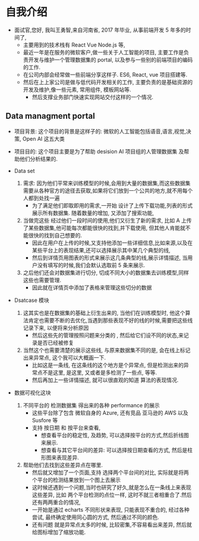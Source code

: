 # 自我介绍

-   面试官,您好, 我叫王勇智,来自河南省, 2017 年毕业, 从事前端开发 5 年多的时间了,
    -   主要用到的技术栈有 React Vue Node.js 等,
    -   最近一年是在服务的微软客户,做一些关于人工智能的项目, 主要工作是负责开发与维护一个管理数据集的 portal, 以及参与一些别的前端项目的编码的工作.
    -   在公司内部会经常做一些前端分享这样子. ES6, React, vue 项目搭建等.
    -   然后在上上家公司是做与低代码开发相关的工作, 主要负责的是基础资源的开发及维护,像一些元素, 常用组件, 模板网站等.
        -   然后支撑业务部门快速实现网站交付这样的一个情况.

## Data managment portal

-   项目背景: 这个项目的背景是这样子的: 微软的人工智能包括语音,语言,视觉,决策, Open AI 这五大类
-   项目目的: 这个项目主要是为了帮助 desision AI 项目组的人管理数据集 及帮助他们分析结果的.
-   Data set

    1. 需求: 因为他们平常来训练模型的时候,会用到大量的数据集,而这些数据集需要从各种官方的途径去获取,如果将它们放到一个公共的地方,就不用每个人都到处找一遍
        - 为了满足他们即取即用的需求,一开始 设计了上传下载功能,列表的形式展示所有数据集. 随着数量的增加, 又添加了搜索功能,
    2. 当做完这些 经过他们一段时间的使用,他们又衍生了新的需求, 比如 A 上传了某些数据集,他可能每次都能很快的找到,并下载使用, 但其他人肯能就不能很快的找到自己想要的.
        - 因此在用户在上传的时候,又支持他添加一些详细信息,比如来源,以及在某些平台上的表现结果,还可以选择展示其中某几个典型的线,
        - 然后到详情页用图表的形式来展示这几条典型的线,展示详情描述, 当用户没有填写的时候,我们会默认选取前 5 条来展示.
    3. 之后他们还会对数据集进行切分, 切成不同大小的数据集去训练模型,同样这些也需要管理.
        - 因此就在详情页中添加了表格来管理这些切分的数据

-   Dsatcase 模块

    1. 这其实也是在数据集的基础上衍生出来的, 当他们在训练模型时, 他这个算法肯定也需要不断的去优化,当遇到那些表现不好的线的时候,需要把这些线记录下来, 以便将来分析原因
        - 然后这些先的管理按照问题来分类的 , 然后给它们设不同的状态,来记录是否已经被修复
    2. 当然这个也需要清楚的展示这些线, 与原来数据集不同的是, 会在线上标记出来异常点, 这个我可以大概画一下.
        - 比如这是一条线, 在这条线的这个地方是个异常点, 但是检测出来的异常点不是这里, 是这里, 又或者是多检测了一些点, 等等.
        - 然后再加上一些详情描述, 就可以很直观的知道 算法的表现情况.

-   数据可视化这块
    1. 不同平台的 检测数据集 得出来的各种 performance 的展示
        - 这些平台除了包含 微软自身的 Azure, 还有竞品 亚马逊的 AWS 以及 Susfore 等
        - 支持 按日期 和 按平台来查看,
            - 想查看平台的稳定性, 及趋势, 可以选择按平台的方式,然后折线图来展示.
            - 想查看与其它平台间的差异: 可以选择按日期查看的方式, 然后是柱形图来表现差异.
    2. 帮助他们去找到这些差异点在哪里.
        - 然后就又增加了一个页面,支持 选择两个平台间的对比, 实际就是将两个平台的检测结果放到一个图上去展示
        - 这时候还遇到一个问题,当时也研究了好久,就是怎么在一条线上来表现这些差异, 比如 两个平台检测的点位一样, 这时不就三者相重合了.然后还有两两重合的情况,
        - 一开始是通过 echarts 不同形状来表现, 只能表现不重合的, 经过各种尝试, 最终确定使用同心圆的方式, 然后通过不同的颜色.
        - 还有问题 就是异常点太多的时候, 比较密集,不容易看出来差异, 然后就给图标增加了缩放功能.
